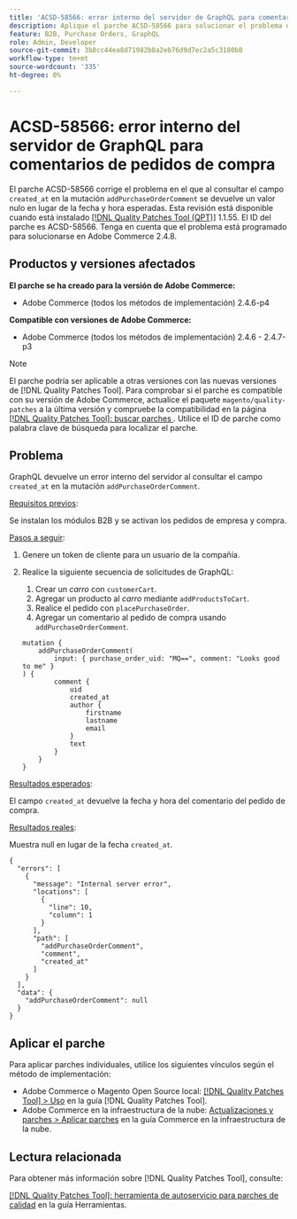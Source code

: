 ```yaml
---
title: 'ACSD-58566: error interno del servidor de GraphQL para comentarios de pedidos de compra'
description: Aplique el parche ACSD-58566 para solucionar el problema de Adobe Commerce donde GraphQL devuelve un error interno del servidor al consultar el campo created_at en la mutación addPurchaseOrderComment.
feature: B2B, Purchase Orders, GraphQL
role: Admin, Developer
source-git-commit: 3b8cc44ea8d71982b8a2eb76d9d7ec2a5c3180b0
workflow-type: tm+mt
source-wordcount: '335'
ht-degree: 0%

---
```


# ACSD-58566: error interno del servidor de GraphQL para comentarios de pedidos de compra

El parche ACSD-58566 corrige el problema en el que al consultar el campo `created_at` en la mutación `addPurchaseOrderComment` se devuelve un valor nulo en lugar de la fecha y hora esperadas. Esta revisión está disponible cuando está instalado [[!DNL Quality Patches Tool (QPT)]](/help/tools/quality-patches-tool/quality-patches-tool-to-self-serve-quality-patches.md) 1.1.55. El ID del parche es ACSD-58566. Tenga en cuenta que el problema está programado para solucionarse en Adobe Commerce 2.4.8.

## Productos y versiones afectados

**El parche se ha creado para la versión de Adobe Commerce:**

* Adobe Commerce (todos los métodos de implementación) 2.4.6-p4

**Compatible con versiones de Adobe Commerce:**

* Adobe Commerce (todos los métodos de implementación) 2.4.6 - 2.4.7-p3

>[!NOTE]
>
>El parche podría ser aplicable a otras versiones con las nuevas versiones de [!DNL Quality Patches Tool]. Para comprobar si el parche es compatible con su versión de Adobe Commerce, actualice el paquete `magento/quality-patches` a la última versión y compruebe la compatibilidad en la página [[!DNL Quality Patches Tool]: buscar parches ](https://experienceleague.adobe.com/tools/commerce-quality-patches/index.html). Utilice el ID de parche como palabra clave de búsqueda para localizar el parche.

## Problema

GraphQL devuelve un error interno del servidor al consultar el campo `created_at` en la mutación `addPurchaseOrderComment`.

<u>Requisitos previos</u>:

Se instalan los módulos B2B y se activan los pedidos de empresa y compra.

<u>Pasos a seguir</u>:

1. Genere un token de cliente para un usuario de la compañía.
1. Realice la siguiente secuencia de solicitudes de GraphQL:
   1. Crear un *carro* con `customerCart`.
   1. Agregar un producto al *carro* mediante `addProductsToCart`.
   1. Realice el pedido con `placePurchaseOrder`.
   1. Agregar un comentario al pedido de compra usando `addPurchaseOrderComment`.

   ```
   mutation {
       addPurchaseOrderComment(
           input: { purchase_order_uid: "MQ==", comment: "Looks good to me" }
   ) {
           comment {
               uid
               created_at
               author {
                   firstname
                   lastname
                   email
               }
               text
           }
       }
   }
   ```

<u>Resultados esperados</u>:

El campo `created_at` devuelve la fecha y hora del comentario del pedido de compra.

<u>Resultados reales</u>:

Muestra null en lugar de la fecha `created_at`.

```
{
  "errors": [
    {
      "message": "Internal server error",
      "locations": [
        {
          "line": 10,
          "column": 1
        }
      ],
      "path": [
        "addPurchaseOrderComment",
        "comment",
        "created_at"
      ]
    }
  ],
  "data": {
    "addPurchaseOrderComment": null
  }
}
```

## Aplicar el parche

Para aplicar parches individuales, utilice los siguientes vínculos según el método de implementación:

* Adobe Commerce o Magento Open Source local: [[!DNL Quality Patches Tool] > Uso](/help/tools/quality-patches-tool/usage.md) en la guía [!DNL Quality Patches Tool].
* Adobe Commerce en la infraestructura de la nube: [Actualizaciones y parches > Aplicar parches](https://experienceleague.adobe.com/docs/commerce-cloud-service/user-guide/develop/upgrade/apply-patches.html) en la guía Commerce en la infraestructura de la nube.

## Lectura relacionada

Para obtener más información sobre [!DNL Quality Patches Tool], consulte:

[[!DNL Quality Patches Tool]: herramienta de autoservicio para parches de calidad](/help/tools/quality-patches-tool/quality-patches-tool-to-self-serve-quality-patches.md) en la guía Herramientas.
